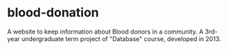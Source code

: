 # blood-donation
A website to keep information about Blood donors in a community.
A 3rd-year undergraduate term project of "Database" course, developed in 2013.
